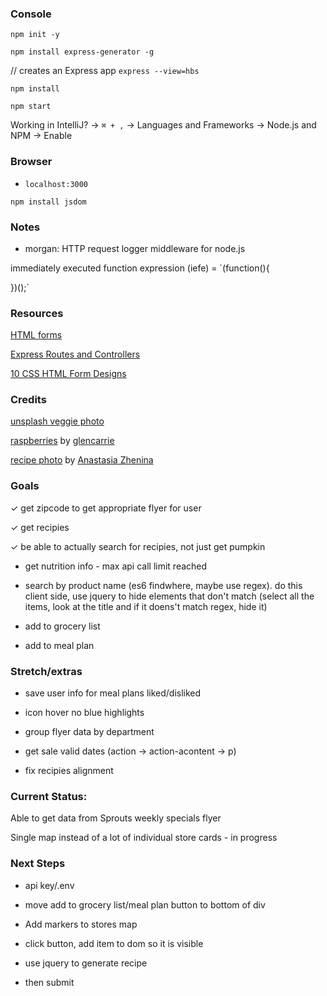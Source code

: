 ### Console

`npm init -y`

`npm install express-generator -g`

// creates an Express app
`express --view=hbs`

`npm install`

`npm start`

Working in IntelliJ? -> `⌘ + ,` -> Languages and Frameworks -> Node.js and NPM -> Enable

### Browser 

* `localhost:3000`

`npm install jsdom`

### Notes

* morgan: HTTP request logger middleware for node.js

immediately executed function expression (iefe) = `(function(){
  
})();`

### Resources

[HTML forms](https://developer.mozilla.org/en-US/docs/Learn/HTML/Forms)

[Express Routes and Controllers](https://developer.mozilla.org/en-US/docs/Learn/Server-side/Express_Nodejs/routes)

[10 CSS HTML Form Designs](https://www.sanwebe.com/2014/08/css-html-forms-designs)

### Credits

[unsplash veggie photo](https://unsplash.com/collections/347380/veggies?photo=8manzosDSGM)

[raspberries](https://unsplash.com/collections/146843/food-and-nutrition?photo=FjjUVn_KHLU) by [glencarrie](https://unsplash.com/@glencarrie)

[recipe photo](https://unsplash.com/collections/426527/food?photo=YT_DCMps5Wg) by [Anastasia Zhenina](https://unsplash.com/collections/426527/food?photo=YT_DCMps5Wg) 


### Goals

✓ get zipcode to get appropriate flyer for user

✓ get recipies

✓ be able to actually search for recipies, not just get pumpkin

* get nutrition info - max api call limit reached

* search by product name (es6 findwhere, maybe use regex). do this client side, use jquery to hide elements that don't match (select all the items, look at the title and if it doens't match regex, hide it)

* add to grocery list

* add to meal plan

### Stretch/extras

* save user info for meal plans liked/disliked

* icon hover no blue highlights

* group flyer data by department

* get sale valid dates (action -> action-acontent -> p)

* fix recipies alignment

### Current Status:
              
Able to get data from Sprouts weekly specials flyer

Single map instead of a lot of individual store cards - in progress

### Next Steps

* api key/.env

* move add to grocery list/meal plan button to bottom of div

* Add markers to stores map

* click button, add item to dom so it is visible

* use jquery to generate recipe

* then submit